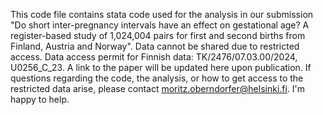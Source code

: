 This code file contains stata code used for the analysis in our submission "Do short inter-pregnancy intervals have an effect on gestational age? A register-based study of 1,024,004 pairs for first and second births from Finland, Austria and Norway".
Data cannot be shared due to restricted access. Data access permit for Finnish data: TK/2476/07.03.00/2024, U0256_C_23.
A link to the paper will be updated here upon publication.
If questions regarding the code, the analysis, or how to get access to the restricted data arise, please contact moritz.oberndorfer@helsinki.fi. I'm happy to help.

